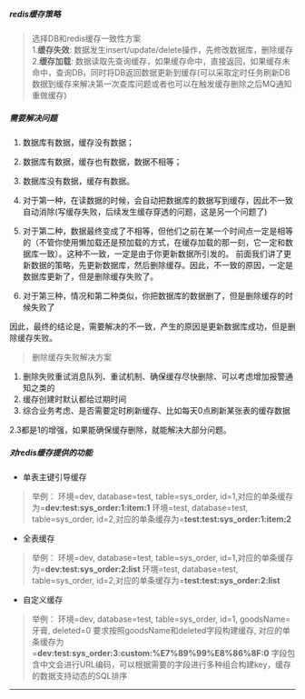 ##### redis缓存策略
> 选择DB和redis缓存一致性方案<br/>
>1.**缓存失效**: 数据发生insert/update/delete操作，先修改数据库，删除缓存<br/>
2.**缓存加载**: 数据读取先查询缓存，如果缓存命中，直接返回，如果缓存未命中，查询DB，同时将DB返回数据更新到缓存(可以采取定时任务刷新DB数据到缓存来解决第一次查库问题或者也可以在触发缓存删除之后MQ通知重做缓存)

##### 需要解决问题

1. 数据库有数据，缓存没有数据；
2. 数据库有数据，缓存也有数据，数据不相等；
3. 数据库没有数据，缓存有数据。


1. 对于第一种，在读数据的时候，会自动把数据库的数据写到缓存，因此不一致自动消除(写缓存失败，后续发生缓存穿透的问题，这是另一个问题了)
2. 对于第二种，数据最终变成了不相等，但他们之前在某一个时间点一定是相等的（不管你使用懒加载还是预加载的方式，在缓存加载的那一刻，它一定和数据库一致）。这种不一致，一定是由于你更新数据所引发的。
前面我们讲了更新数据的策略，先更新数据库，然后删除缓存。因此，不一致的原因，一定是数据库更新了，但是删除缓存失败了。
3. 对于第三种，情况和第二种类似，你把数据库的数据删了，但是删除缓存的时候失败了

因此，最终的结论是，需要解决的不一致，产生的原因是更新数据库成功，但是删除缓存失败。

>删除缓存失败解决方案<br/>

1. 删除失败重试消息队列、重试机制、确保缓存尽快删除、可以考虑增加报警通知之类的
2. 缓存创建时默认都给过期时间
3. 综合业务考虑、是否需要定时刷新缓存、比如每天0点刷新某张表的缓存数据

2.3都是1的增强，如果能确保缓存删除，就能解决大部分问题。

##### 对redis缓存提供的功能
* 单表主键引导缓存
>举例：
环境=dev, database=test, table=sys_order, id=1,对应的单条缓存为=**dev:test:sys_order:1:item:1**
环境=test, database=test, table=sys_order, id=2,对应的单条缓存为=**test:test:sys_order:1:item:2**

* 全表缓存
>举例：
环境=dev, database=test, table=sys_order, id=1,对应的单条缓存为=**dev:test:sys_order:2:list**
环境=test, database=test, table=sys_order, id=2,对应的单条缓存为=**test:test:sys_order:2:list**

* 自定义缓存
>举例：
环境=dev, database=test, table=sys_order, id=1, goodsName=牙膏, deleted=0 要求按照goodsName和deleted字段构建缓存, 
对应的单条缓存为=**dev:test:sys_order:3:custom:%E7%89%99%E8%86%8F:0**
字段包含中文会进行URL编码，可以根据需要的字段进行多种组合构建key，缓存的数据支持动态的SQL排序
---

